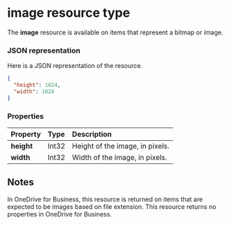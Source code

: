 # image resource type

The **image** resource is available on items that represent a bitmap or image.

### JSON representation

Here is a JSON representation of the resource.

<!-- {
  "blockType": "resource",
  "optionalProperties": [

  ],
  "@odata.type": "microsoft.graph.image"
}-->

```json
{
  "height": 1024,
  "width": 1024
}
```

### Properties
| Property      | Type    | Description                     |
|:--------------|:--------|:--------------------------------|
| **height**    | Int32   | Height of the image, in pixels. |
| **width**     | Int32   | Width of the image, in pixels.  |


## Notes

In OneDrive for Business, this resource is returned on items that are expected to be images based on file extension. This resource returns no properties in OneDrive for Business.


<!-- uuid: 8fcb5dbc-d5aa-4681-8e31-b001d5168d79
2015-10-25 14:57:30 UTC -->
<!-- {
  "type": "#page.annotation",
  "description": "image resource",
  "keywords": "",
  "section": "documentation",
  "tocPath": ""
}-->